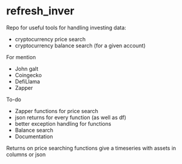 # refresh_inver
Repo for useful tools for handling investing data:
- cryptocurrency price search
- cryptocurrency balance search (for a given account)

For mention
- John galt
- Coingecko
- DefiLlama
- Zapper

To-do
- Zapper functions for price search
- json returns for every function (as well as df)
- better exception handling for functions
- Balance search
- Documentation

Returns on price searching functions give a timeseries with assets in columns or json
